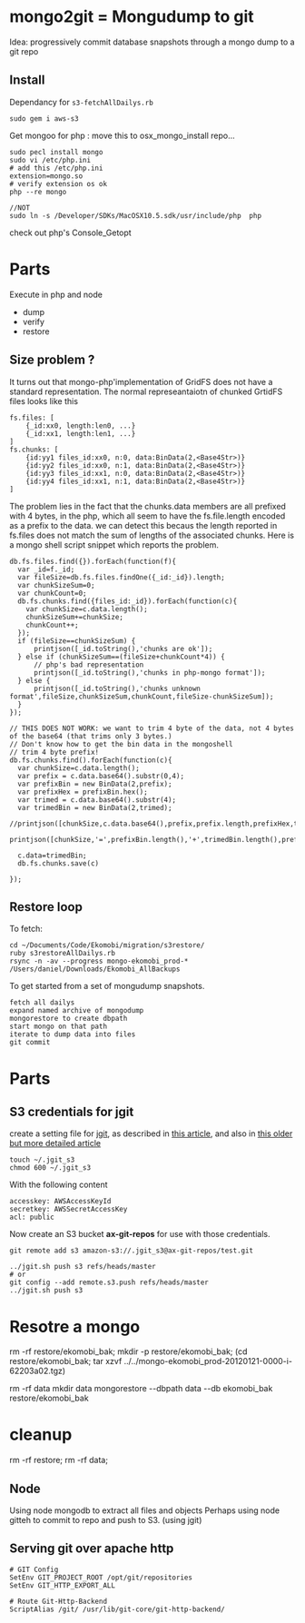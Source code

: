 # mongo2git = Mongudump to git
Idea: progressively commit database snapshots through a mongo dump to a git repo

## Install
Dependancy for `s3-fetchAllDailys.rb`

    sudo gem i aws-s3

Get mongoo for php : move this to osx_mongo_install repo...

    sudo pecl install mongo
    sudo vi /etc/php.ini
    # add this /etc/php.ini
    extension=mongo.so
    # verify extension os ok
    php --re mongo
    
    //NOT
    sudo ln -s /Developer/SDKs/MacOSX10.5.sdk/usr/include/php  php
    
 check out php's Console_Getopt

# Parts
Execute in php and node
* dump
* verify
* restore
## Size problem ?
It turns out that mongo-php'implementation of GridFS does not have a standard representation.
The normal represeantaiotn of chunked GrtidFS files looks like this

    fs.files: [
        {_id:xx0, length:len0, ...}
        {_id:xx1, length:len1, ...}
    ]
    fs.chunks: [
        {id:yy1 files_id:xx0, n:0, data:BinData(2,<Base4Str>)}
        {id:yy2 files_id:xx0, n:1, data:BinData(2,<Base4Str>)}
        {id:yy3 files_id:xx1, n:0, data:BinData(2,<Base4Str>)}
        {id:yy4 files_id:xx1, n:1, data:BinData(2,<Base4Str>)}
    ]
    
The problem lies in the fact that the chunks.data members are all prefixed with 4 bytes, in the php,
which all seem to have the fs.file.length encoded as a prefix to the data. we can detect this becaus the length
reported in fs.files does not match the sum of lengths of the associated chunks.
Here is a mongo shell script snippet which reports the problem.

    db.fs.files.find({}).forEach(function(f){
      var _id=f._id;
      var fileSize=db.fs.files.findOne({_id:_id}).length;
      var chunkSizeSum=0;
      var chunkCount=0;
      db.fs.chunks.find({files_id:_id}).forEach(function(c){
        var chunkSize=c.data.length();
        chunkSizeSum+=chunkSize;
        chunkCount++;
      });
      if (fileSize==chunkSizeSum) {
          printjson([_id.toString(),'chunks are ok']);
      } else if (chunkSizeSum==(fileSize+chunkCount*4)) {
          // php's bad representation
          printjson([_id.toString(),'chunks in php-mongo format']);
      } else {
          printjson([_id.toString(),'chunks unknown format',fileSize,chunkSizeSum,chunkCount,fileSize-chunkSizeSum]);
      }
    });

    // THIS DOES NOT WORK: we want to trim 4 byte of the data, not 4 bytes of the base64 (that trims only 3 bytes.)
    // Don't know how to get the bin data in the mongoshell
    // trim 4 byte prefix!
    db.fs.chunks.find().forEach(function(c){
      var chunkSize=c.data.length();
      var prefix = c.data.base64().substr(0,4);
      var prefixBin = new BinData(2,prefix);
      var prefixHex = prefixBin.hex();
      var trimed = c.data.base64().substr(4);
      var trimedBin = new BinData(2,trimed);
      //printjson([chunkSize,c.data.base64(),prefix,prefix.length,prefixHex,trimed.length]);
      printjson([chunkSize,'=',prefixBin.length(),'+',trimedBin.length(),prefixHex]);

      c.data=trimedBin;
      db.fs.chunks.save(c)

    });


## Restore loop
To fetch:

    cd ~/Documents/Code/Ekomobi/migration/s3restore/
    ruby s3restoreAllDailys.rb
    rsync -n -av --progress mongo-ekomobi_prod-* /Users/daniel/Downloads/Ekomobi_AllBackups
    

To get started from a set of mongudump snapshots.

    fetch all dailys
    expand named archive of mongodump
    mongorestore to create dbpath
    start mongo on that path
    iterate to dump data into files
    git commit    

# Parts
## S3 credentials for  jgit

create a setting file for [jgit](http://www.eclipse.org/jgit/download/), as described in [this article](http://ravionrails.blogspot.com/2011/08/manage-git-repos-on-s3.html),
and also in [this older but more detailed article](http://blog.spearce.org/2008/07/using-jgit-to-publish-on-amazon-s3.html)

    touch ~/.jgit_s3
    chmod 600 ~/.jgit_s3

With the following content

    accesskey: AWSAccessKeyId
    secretkey: AWSSecretAccessKey
    acl: public

Now create an S3 bucket __ax-git-repos__ for use with those credentials.

    git remote add s3 amazon-s3://.jgit_s3@ax-git-repos/test.git

    ../jgit.sh push s3 refs/heads/master
    # or 
    git config --add remote.s3.push refs/heads/master
    ../jgit.sh push s3
  

# Resotre a mongo

rm -rf restore/ekomobi_bak;
mkdir -p restore/ekomobi_bak;
(cd restore/ekomobi_bak; tar xzvf ../../mongo-ekomobi_prod-20120121-0000-i-62203a02.tgz)

rm -rf data
mkdir data
mongorestore --dbpath data --db ekomobi_bak restore/ekomobi_bak

# cleanup
rm -rf restore;
rm -rf data;
    
    
## Node
Using node mongodb to extract all files and objects
Perhaps using node gitteh to commit to repo and push to S3. (using jgit)

## Serving git over apache http

    # GIT Config
    SetEnv GIT_PROJECT_ROOT /opt/git/repositories
    SetEnv GIT_HTTP_EXPORT_ALL
    
    # Route Git-Http-Backend
    ScriptAlias /git/ /usr/lib/git-core/git-http-backend/    

